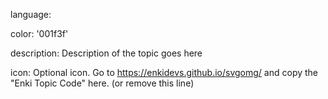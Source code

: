 language:

color: '001f3f'

description: Description of the topic goes here

icon: Optional icon. Go to https://enkidevs.github.io/svgomg/ and copy the "Enki Topic Code" here. (or remove this line)
